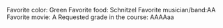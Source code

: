 Favorite color: Green
Favorite food: Schnitzel
Favorite musician/band:AA 
Favorite movie: A
Requested grade in the course: 
AAAAaa
